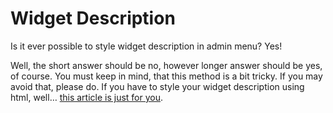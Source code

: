 # Widget Description
Is it ever possible to style widget description in admin menu? Yes!

Well, the short answer should be no, however longer answer should be yes, of course. You must keep in mind, that this method is a bit tricky. If you may avoid that, please do. If you have to style your widget description using html, well… [this article is just for you](http://lukasznowicki.info/how-to-style-widget-description-in-admin-menu/).
